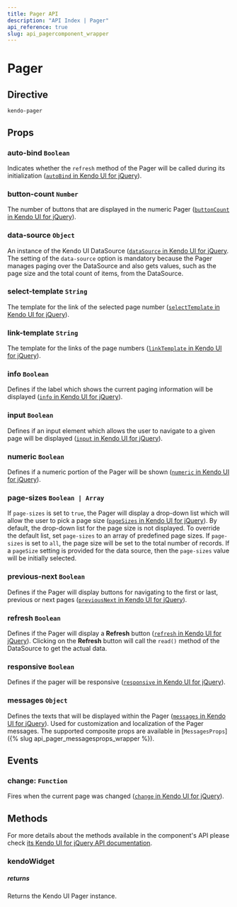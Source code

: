 ```yaml
---
title: Pager API
description: "API Index | Pager"
api_reference: true
slug: api_pagercomponent_wrapper
---
```


# Pager

## Directive

`kendo-pager`

## Props

### auto-bind `Boolean`

Indicates whether the `refresh` method of the Pager will be called during its initialization ([`autoBind` in Kendo UI for jQuery](https://docs.telerik.com/kendo-ui/api/javascript/ui/pager/configuration/autobind)).

### button-count `Number`

The number of buttons that are displayed in the numeric Pager ([`buttonCount` in Kendo UI for jQuery](https://docs.telerik.com/kendo-ui/api/javascript/ui/pager/configuration/buttoncount)).

### data-source `Object`

An instance of the Kendo UI DataSource ([`dataSource` in Kendo UI for jQuery](https://docs.telerik.com/kendo-ui/api/javascript/ui/pager/configuration/datasource). The setting of the `data-source` option is mandatory because the Pager manages paging over the DataSource and also gets values, such as the page size and the total count of items, from the DataSource.

### select-template `String`

The template for the link of the selected page number ([`selectTemplate` in Kendo UI for jQuery](https://docs.telerik.com/kendo-ui/api/javascript/ui/pager/configuration/selecttemplate)).

### link-template `String`

The template for the links of the page numbers ([`linkTemplate` in Kendo UI for jQuery](https://docs.telerik.com/kendo-ui/api/javascript/ui/pager/configuration/linktemplate)).

### info `Boolean`

Defines if the label which shows the current paging information will be displayed ([`info` in Kendo UI for jQuery](https://docs.telerik.com/kendo-ui/api/javascript/ui/pager/configuration/info)).

### input `Boolean`

Defines if an input element which allows the user to navigate to a given page will be displayed ([`input` in Kendo UI for jQuery](https://docs.telerik.com/kendo-ui/api/javascript/ui/pager/configuration/input)).

### numeric `Boolean`

Defines if a numeric portion of the Pager will be shown ([`numeric` in Kendo UI for jQuery](https://docs.telerik.com/kendo-ui/api/javascript/ui/pager/configuration/numeric)).

### page-sizes `Boolean | Array`

If `page-sizes` is set to `true`, the Pager will display a drop-down list which will allow the user to pick a page size ([`pageSizes` in Kendo UI for jQuery](https://docs.telerik.com/kendo-ui/api/javascript/ui/pager/configuration/pagesizes)). By default, the drop-down list for the page size is not displayed. To override the default list, set `page-sizes` to an array of predefined page sizes. If `page-sizes` is set to `all`, the page size will be set to the total number of records. If a `pageSize` setting is provided for the data source, then the `page-sizes` value will be initially selected.

### previous-next `Boolean`

Defines if the Pager will display buttons for navigating to the first or last, previous or next pages ([`previousNext` in Kendo UI for jQuery](https://docs.telerik.com/kendo-ui/api/javascript/ui/pager/configuration/previousnext)).

### refresh `Boolean`

Defines if the Pager will display a **Refresh** button ([`refresh` in Kendo UI for jQuery](https://docs.telerik.com/kendo-ui/api/javascript/ui/pager/configuration/refresh)). Clicking on the **Refresh** button will call the `read()` method of the DataSource to get the actual data.

### responsive `Boolean`

Defines if the pager will be responsive ([`responsive` in Kendo UI for jQuery](https://docs.telerik.com/kendo-ui/api/javascript/ui/pager/configuration/responsive)).

### messages `Object`

Defines the texts that will be displayed within the Pager ([`messages` in Kendo UI for jQuery](https://docs.telerik.com/kendo-ui/api/javascript/ui/pager/configuration/messages)). Used for customization and localization of the Pager messages. The supported composite props are available in [`MessagesProps`]({% slug api_pager_messagesprops_wrapper %}).

## Events

### change: `Function`

Fires when the current page was changed ([`change` in Kendo UI for jQuery](https://docs.telerik.com/kendo-ui/api/javascript/ui/pager/events/change)).

## Methods

For more details about the methods available in the component's API please check [its Kendo UI for jQuery API documentation](https://docs.telerik.com/kendo-ui/api/javascript/ui/pager#methods). 

### kendoWidget

##### returns

Returns the Kendo UI Pager instance.
